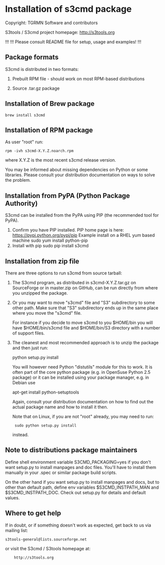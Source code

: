 Installation of s3cmd package
=============================

Copyright:
    TGRMN Software and contributors

S3tools / S3cmd project homepage:
    http://s3tools.org

!!!
!!! Please consult README file for setup, usage and examples!
!!!

Package formats
---------------
S3cmd is distributed in two formats:

1) Prebuilt RPM file - should work on most RPM-based
   distributions

2) Source .tar.gz package

Installation of Brew package
---------------------------

	brew install s3cmd

Installation of RPM package
---------------------------
As user "root" run:
   
	rpm -ivh s3cmd-X.Y.Z.noarch.rpm

where X.Y.Z is the most recent s3cmd release version.

You may be informed about missing dependencies
on Python or some libraries. Please consult your 
distribution documentation on ways to solve the problem.

Installation from PyPA (Python Package Authority)
---------------------
S3cmd can be installed from the PyPA using PIP (the recommended tool for PyPA).

1) Confirm you have PIP installed. PIP home page is here: https://pypi.python.org/pypi/pip 
   Example install on a RHEL yum based machine
	sudo yum install python-pip
2) Install with pip
	sudo pip install s3cmd

Installation from zip file 
--------------------------
There are three options to run s3cmd from source tarball:

1) The S3cmd program, as distributed in s3cmd-X.Y.Z.tar.gz
   on SourceForge or in master.zip on GitHub, can be run directly 
   from where you unzipped the package.

2) Or you may want to move "s3cmd" file and "S3" subdirectory
   to some other path. Make sure that "S3" subdirectory ends up
   in the same place where you move the "s3cmd" file. 

   For instance if you decide to move s3cmd to you $HOME/bin
   you will have $HOME/bin/s3cmd file and $HOME/bin/S3 directory 
   with a number of support files.

3) The cleanest and most recommended approach is to unzip the 
   package and then just run:

	python setup.py install

   You will however need Python "distutils" module for this to 
   work. It is often part of the core python package (e.g. in 
   OpenSuse Python 2.5 package) or it can be installed using your
   package manager, e.g. in Debian use 

	apt-get install python-setuptools

   Again, consult your distribution documentation on how to 
   find out the actual package name and how to install it then.

   Note that on Linux, if you are not "root" already, you may 
   need to run:
       
        sudo python setup.py install

   instead.


Note to distributions package maintainers
----------------------------------------
Define shell environment variable S3CMD_PACKAGING=yes if you
don't want setup.py to install manpages and doc files. You'll
have to install them manually in your .spec or similar package
build scripts.

On the other hand if you want setup.py to install manpages 
and docs, but to other than default path, define env 
variables $S3CMD_INSTPATH_MAN and $S3CMD_INSTPATH_DOC. Check 
out setup.py for details and default values.


Where to get help
-----------------
If in doubt, or if something doesn't work as expected, 
get back to us via mailing list:

	s3tools-general@lists.sourceforge.net

or visit the S3cmd / S3tools homepage at: 

        http://s3tools.org
